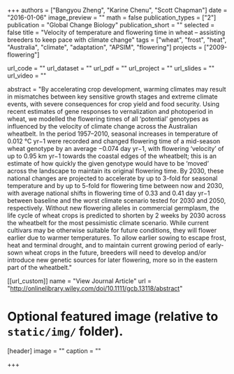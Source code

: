 +++
authors = ["Bangyou Zheng", "Karine Chenu", "Scott Chapman"]
date = "2016-01-06"
image_preview = ""
math = false
publication_types = ["2"]
publication = "Global Change Biology"
publication_short = ""
selected = false
title = "Velocity of temperature and flowering time in wheat – assisting breeders to keep pace with climate change"
tags = ["wheat", "frost", "heat", "Australia", "climate", "adaptation", "APSIM", "flowering"]
projects = ["2009-flowering"]

url_code = ""
url_dataset = ""
url_pdf = ""
url_project = ""
url_slides = ""
url_video = ""

abstract = "By accelerating crop development, warming climates may result in mismatches between key sensitive growth stages and extreme climate events, with severe consequences for crop yield and food security. Using recent estimates of gene responses to vernalization and photoperiod in wheat, we modelled the flowering times of all ‘potential’ genotypes as influenced by the velocity of climate change across the Australian wheatbelt. In the period 1957–2010, seasonal increases in temperature of 0.012 °C yr−1 were recorded and changed flowering time of a mid-season wheat genotype by an average −0.074 day yr−1, with flowering ‘velocity’ of up to 0.95 km yr−1 towards the coastal edges of the wheatbelt; this is an estimate of how quickly the given genotype would have to be ‘moved’ across the landscape to maintain its original flowering time. By 2030, these national changes are projected to accelerate by up to 3-fold for seasonal temperature and by up to 5-fold for flowering time between now and 2030, with average national shifts in flowering time of 0.33 and 0.41 day yr−1 between baseline and the worst climate scenario tested for 2030 and 2050, respectively. Without new flowering alleles in commercial germplasm, the life cycle of wheat crops is predicted to shorten by 2 weeks by 2030 across the wheatbelt for the most pessimistic climate scenario. While current cultivars may be otherwise suitable for future conditions, they will flower earlier due to warmer temperatures. To allow earlier sowing to escape frost, heat and terminal drought, and to maintain current growing period of early-sown wheat crops in the future, breeders will need to develop and/or introduce new genetic sources for later flowering, more so in the eastern part of the wheatbelt."



[[url_custom]]
name = "View Journal Article"
url = "http://onlinelibrary.wiley.com/doi/10.1111/gcb.13118/abstract"

# Optional featured image (relative to `static/img/` folder).
[header]
image = ""
caption = ""

+++
